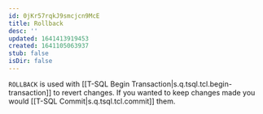 ```yaml
---
id: 0jKr57rqkJ9smcjcn9McE
title: Rollback
desc: ''
updated: 1641413919453
created: 1641105063937
stub: false
isDir: false
---
```


`ROLLBACK` is used with [[T-SQL Begin Transaction|s.q.tsql.tcl.begin-transaction]] to revert changes. If you wanted to keep changes made you would [[T-SQL Commit|s.q.tsql.tcl.commit]] them.
